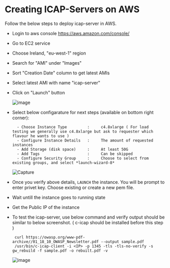 # Creating ICAP-Servers on AWS

Follow the below steps to deploy icap-server in AWS.

- Login to aws console https://aws.amazon.com/console/
- Go to EC2 service
- Choose Ireland, "eu-west-1" region
- Search for "AMI" under "Images"
- Sort "Creation Date" column to get latest AMIs
- Select latest AMI with name "icap-server"
- Click on "Launch" button

    ![image](https://user-images.githubusercontent.com/64204445/105376034-525d5a00-5c2f-11eb-9971-94350e4b3793.png)
  
- Select below configarature for next steps (available on bottom right corner):
        
        - Choose Instance Type         :     c4.8xlarge ( For load testing we generally use c4.8xlarge but ask to requester which flavour he wants to use ) 
        - Configure Instance Details   :     The amount of requested instances 
        - Add Storage (disk space)     :     At least 50G
        - Add Tags                     :     Can be skipped
        - Configure Security Group     :     Choose to select from existing groups, and select *launch-wizard-8*
                           

    ![Capture](https://user-images.githubusercontent.com/70108899/105423322-98bdb380-5c45-11eb-87fc-491b2218e612.PNG)

- Once you verify above details, `LAUNCH` the instance. You will be prompt to enter privet key. Choose existing or create a new pem file.
    
- Wait untill the instance goes to running state

- Get the Public IP of the instance

- To test the icap-server, use below command and verify output should be similar to below screenshot.
  ( c-icap should be installed before this step )

       curl https://owasp.org/www-pdf-archive//01_18_10_OWASP_Newsletter.pdf --output sample.pdf
       /usr/bin/c-icap-client -i <IP> -p 1345 -tls -tls-no-verify -s gw_rebuild -f sample.pdf -o rebuilt.pdf -v
       
    ![image](https://user-images.githubusercontent.com/64204445/105380046-7c188000-5c33-11eb-883d-7e371ba111b6.png)

